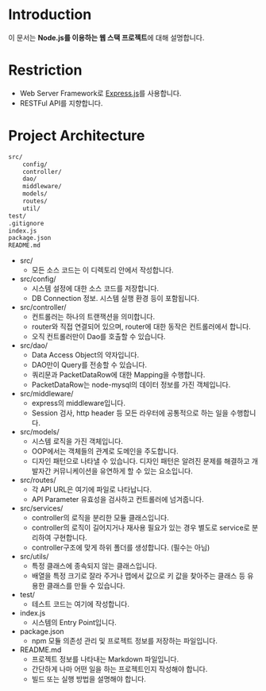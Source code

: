 # Introduction

이 문서는 **Node.js를 이용하는 웹 스택 프로젝트**에 대해 설명합니다.

# Restriction

- Web Server Framework로 [Express.js](http://expressjs.com/ko/)를 사용합니다.
- RESTFul API를 지향합니다.

# Project Architecture

```bash
src/
    config/
    controller/
    dao/
    middleware/
    models/
    routes/
    util/
test/
.gitignore
index.js
package.json
README.md
```

- src/
    - 모든 소스 코드는 이 디렉토리 안에서 작성합니다.
- src/config/
    - 시스템 설정에 대한 소스 코드를 저장합니다.
    - DB Connection 정보. 시스템 실행 환경 등이 포함됩니다.
- src/controller/
    - 컨트롤러는 하나의 트랜잭션을 의미합니다.
    - router와 직접 연결되어 있으며, router에 대한 동작은 컨트롤러에서 합니다.
    - 오직 컨트롤러만이 Dao를 호출할 수 있습니다.
- src/dao/
    - Data Access Object의 약자입니다.
    - DAO만이 Query를 전송할 수 있습니다.
    - 쿼리문과 PacketDataRow에 대한 Mapping을 수행합니다.
    - PacketDataRow는 node-mysql의 데이터 정보를 가진 객체입니다.
- src/middleware/
    - express의 middleware입니다.
    - Session 검사, http header 등 모든 라우터에 공통적으로 하는 일을 수행합니다.
- src/models/
    - 시스템 로직을 가진 객체입니다.
    - OOP에서는 객체들의 관계로 도메인을 주도합니다.
    - 디자인 패턴으로 나타낼 수 있습니다.
    디자인 패턴은 알려진 문제를 해결하고 개발자간 커뮤니케이션을 유연하게 할 수 있는 요소입니다.
- src/routes/
    - 각 API URL은 여기에 파일로 나타납니다.
    - API Parameter 유효성을 검사하고 컨트롤러에 넘겨줍니다.
- src/services/
    - controller의 로직을 분리한 모듈 클래스입니다.
    - controller의 로직이 길어지거나 재사용 필요가 있는 경우 별도로 service로 분리하여 구현합니다.
    - controller구조에 맞게 하위 폴더를 생성합니다. (필수는 아님)
- src/utils/
    - 특정 클래스에 종속되지 않는 클래스입니다.
    - 배열을 특정 크기로 잘라 주거나 맵에서 값으로 키 값을 찾아주는 클래스 등
    유용한 클래스를 만들 수 있습니다.
- test/
    - 테스트 코드는 여기에 작성합니다.
- index.js
    - 시스템의 Entry Point입니다.
- package.json
    - npm 모듈 의존성 관리 및 프로젝트 정보를 저장하는 파일입니다.
- README.md
    - 프로젝트 정보를 나타내는 Markdown 파일입니다.
    - 간단하게 나마 어떤 일을 하는 프로젝트인지 작성해야 합니다.
    - 빌드 또는 실행 방법을 설명해야 합니다.
